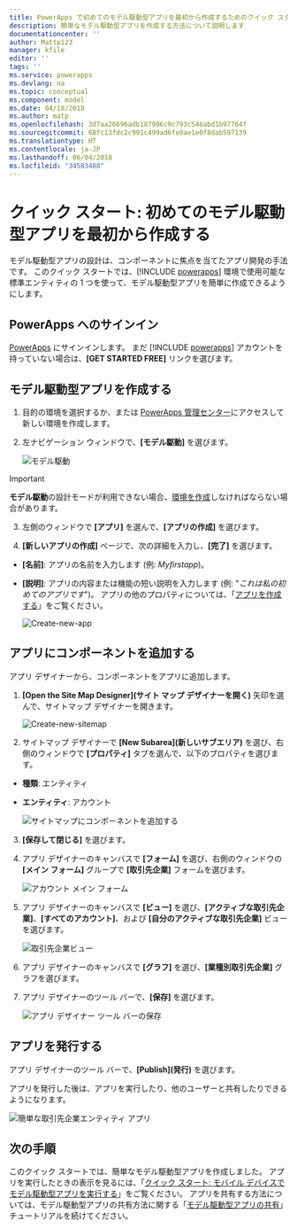 ```yaml
---
title: PowerApps で初めてのモデル駆動型アプリを最初から作成するためのクイック スタート | Microsoft Docs
description: 簡単なモデル駆動型アプリを作成する方法について説明します
documentationcenter: ''
author: Mattp123
manager: kfile
editor: ''
tags: ''
ms.service: powerapps
ms.devlang: na
ms.topic: conceptual
ms.component: model
ms.date: 04/18/2018
ms.author: matp
ms.openlocfilehash: 3d7aa26696adb187906c9c793c546abd1b97764f
ms.sourcegitcommit: 68fc13fdc2c991c499ad6fe9ae1e0f8dab597139
ms.translationtype: HT
ms.contentlocale: ja-JP
ms.lasthandoff: 06/04/2018
ms.locfileid: "34583488"
---
```

# <a name="quickstart-build-your-first-model-driven-app-from-scratch"></a>クイック スタート: 初めてのモデル駆動型アプリを最初から作成する
モデル駆動型アプリの設計は、コンポーネントに焦点を当てたアプリ開発の手法です。 このクイック スタートでは、[!INCLUDE [powerapps](../../includes/powerapps.md)] 環境で使用可能な標準エンティティの 1 つを使って、モデル駆動型アプリを簡単に作成できるようにします。 

## <a name="sign-in-to-powerapps"></a>PowerApps へのサインイン
[PowerApps](https://web.powerapps.com/) にサインインします。 まだ [!INCLUDE [powerapps](../../includes/powerapps.md)] アカウントを持っていない場合は、**[GET STARTED FREE]** リンクを選びます。 

## <a name="create-your-model-driven-app"></a>モデル駆動型アプリを作成する

1.  目的の環境を選択するか、または [PowerApps 管理センター](https://admin.powerapps.com/)にアクセスして新しい環境を作成します。
2.  左ナビゲーション ウィンドウで、**[モデル駆動]** を選びます。 

    ![モデル駆動](media/build-first-model-driven-app/choose-design-mode.png)

  > [!IMPORTANT]
  > **モデル駆動**の設計モードが利用できない場合、[環境を作成](https://docs.microsoft.com/powerapps/administrator/create-environment)しなければならない場合があります。   

3. 左側のウィンドウで **[アプリ]** を選んで、**[アプリの作成]** を選びます。

4.  **[新しいアプリの作成]** ページで、次の詳細を入力し、**[完了]** を選びます。 
  - **[名前]**: アプリの名前を入力します (例: *Myfirstapp*)。 
  - **[説明]**: アプリの内容または機能の短い説明を入力します (例: "*これは私の初めてのアプリです*")。
アプリの他のプロパティについては、「[アプリを作成する](https://docs.microsoft.com/dynamics365/customer-engagement/customize/create-edit-app#create-an-app)」をご覧ください。
 
    ![Create-new-app](media/build-first-model-driven-app/create-new-app.png)

## <a name="add-components-to-your-app"></a>アプリにコンポーネントを追加する
アプリ デザイナーから、コンポーネントをアプリに追加します。
1.  **[Open the Site Map Designer]\(サイト マップ デザイナーを開く\)** 矢印を選んで、サイトマップ デザイナーを開きます。 

    ![Create-new-sitemap](media/build-first-model-driven-app/new-sitemap.png)

2.  サイトマップ デザイナーで **[New Subarea]\(新しいサブエリア\)** を選び、右側のウィンドウで **[プロパティ]** タブを選んで、以下のプロパティを選びます。
  - **種類**: エンティティ
  - **エンティティ**: アカウント

    ![サイトマップにコンポーネントを追加する](media/build-first-model-driven-app/sitemap.png)

3.  **[保存して閉じる]** を選びます。
4.  アプリ デザイナーのキャンバスで **[フォーム]** を選び、右側のウィンドウの **[メイン フォーム]** グループで **[取引先企業]** フォームを選びます。

    ![アカウント メイン フォーム](media/build-first-model-driven-app/main-form.png)

5.  アプリ デザイナーのキャンバスで **[ビュー]** を選び、**[アクティブな取引先企業]**、**[すべてのアカウント]**、および **[自分のアクティブな取引先企業]** ビューを選びます。

    ![取引先企業ビュー](media/build-first-model-driven-app/views.png)

6. アプリ デザイナーのキャンバスで **[グラフ]** を選び、**[業種別取引先企業]** グラフを選びます。
7. アプリ デザイナーのツール バーで、**[保存]** を選びます。

    ![アプリ デザイナー ツール バーの保存](media/build-first-model-driven-app/app-designer-toolbar.png)
 
<!-- ##  Validate your app
This step checks for component dependencies that are required for the app to work, but haven't yet been added to the app. 

1. On the app designer canvas, select the component that indicates a dependency, such as the **Forms** component. Then, on the right-pane select the **Required** tab, expand **Entity Dependencies** and then select all required dependencies. 

    ![Add dependencies](media/build-first-model-driven-app/resolve-dependencies.png)

2. Select **Add Dependencies**.
3. On the app designer toolbar, select **Save**.  -->

## <a name="publish-your-app"></a>アプリを発行する
アプリ デザイナーのツール バーで、**[Publish]\(発行\)** を選びます。

アプリを発行した後は、アプリを実行したり、他のユーザーと共有したりできるようになります。

![簡単な取引先企業エンティティ アプリ](media/build-first-model-driven-app/accounts-quickstart-app.png)

## <a name="next-steps"></a>次の手順
このクイック スタートでは、簡単なモデル駆動型アプリを作成しました。 アプリを実行したときの表示を見るには、「[クイック スタート: モバイル デバイスでモデル駆動型アプリを実行する](../../user/run-app-client-model-driven.md)」をご覧ください。
アプリを共有する方法については、モデル駆動型アプリの共有方法に関する「[モデル駆動型アプリの共有](share-model-driven-app.md)」チュートリアルを続けてください。
